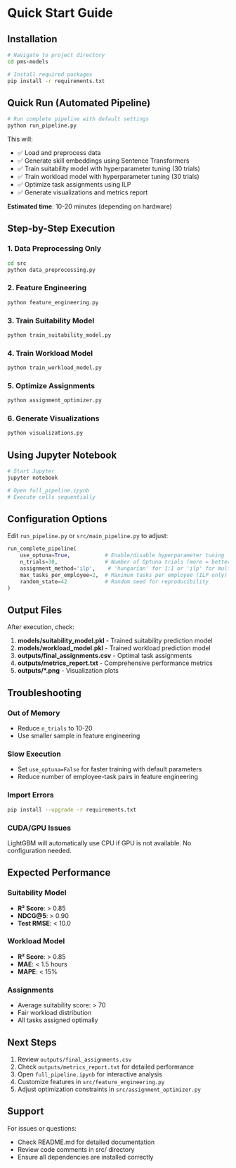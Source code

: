 # Quick Start Guide

## Installation

```bash
# Navigate to project directory
cd pms-models

# Install required packages
pip install -r requirements.txt
```

## Quick Run (Automated Pipeline)

```bash
# Run complete pipeline with default settings
python run_pipeline.py
```

This will:
- ✅ Load and preprocess data
- ✅ Generate skill embeddings using Sentence Transformers
- ✅ Train suitability model with hyperparameter tuning (30 trials)
- ✅ Train workload model with hyperparameter tuning (30 trials)
- ✅ Optimize task assignments using ILP
- ✅ Generate visualizations and metrics report

**Estimated time**: 10-20 minutes (depending on hardware)

## Step-by-Step Execution

### 1. Data Preprocessing Only
```bash
cd src
python data_preprocessing.py
```

### 2. Feature Engineering
```bash
python feature_engineering.py
```

### 3. Train Suitability Model
```bash
python train_suitability_model.py
```

### 4. Train Workload Model
```bash
python train_workload_model.py
```

### 5. Optimize Assignments
```bash
python assignment_optimizer.py
```

### 6. Generate Visualizations
```bash
python visualizations.py
```

## Using Jupyter Notebook

```bash
# Start Jupyter
jupyter notebook

# Open full_pipeline.ipynb
# Execute cells sequentially
```

## Configuration Options

Edit `run_pipeline.py` or `src/main_pipeline.py` to adjust:

```python
run_complete_pipeline(
    use_optuna=True,           # Enable/disable hyperparameter tuning
    n_trials=30,               # Number of Optuna trials (more = better but slower)
    assignment_method='ilp',    # 'hungarian' for 1:1 or 'ilp' for multi-task
    max_tasks_per_employee=2,  # Maximum tasks per employee (ILP only)
    random_state=42            # Random seed for reproducibility
)
```

## Output Files

After execution, check:

1. **models/suitability_model.pkl** - Trained suitability prediction model
2. **models/workload_model.pkl** - Trained workload prediction model  
3. **outputs/final_assignments.csv** - Optimal task assignments
4. **outputs/metrics_report.txt** - Comprehensive performance metrics
5. **outputs/*.png** - Visualization plots

## Troubleshooting

### Out of Memory
- Reduce `n_trials` to 10-20
- Use smaller sample in feature engineering

### Slow Execution
- Set `use_optuna=False` for faster training with default parameters
- Reduce number of employee-task pairs in feature engineering

### Import Errors
```bash
pip install --upgrade -r requirements.txt
```

### CUDA/GPU Issues
LightGBM will automatically use CPU if GPU is not available. No configuration needed.

## Expected Performance

### Suitability Model
- **R² Score**: > 0.85
- **NDCG@5**: > 0.90
- **Test RMSE**: < 10.0

### Workload Model
- **R² Score**: > 0.85
- **MAE**: < 1.5 hours
- **MAPE**: < 15%

### Assignments
- Average suitability score: > 70
- Fair workload distribution
- All tasks assigned optimally

## Next Steps

1. Review `outputs/final_assignments.csv`
2. Check `outputs/metrics_report.txt` for detailed performance
3. Open `full_pipeline.ipynb` for interactive analysis
4. Customize features in `src/feature_engineering.py`
5. Adjust optimization constraints in `src/assignment_optimizer.py`

## Support

For issues or questions:
- Check README.md for detailed documentation
- Review code comments in src/ directory
- Ensure all dependencies are installed correctly
